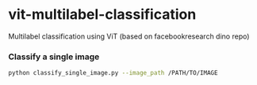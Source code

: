 # vit-multilabel-classification
Multilabel classification using ViT (based on facebookresearch dino repo)

### Classify a single image
```bash
python classify_single_image.py --image_path /PATH/TO/IMAGE
```
